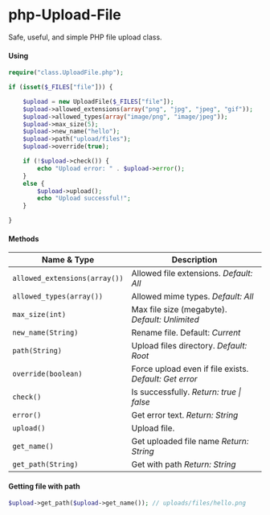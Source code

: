 php-Upload-File
===============

Safe, useful, and simple PHP file upload class.

#### Using

```php
require("class.UploadFile.php");

if (isset($_FILES["file"])) {

    $upload = new UploadFile($_FILES["file"]);
    $upload->allowed_extensions(array("png", "jpg", "jpeg", "gif"));
    $upload->allowed_types(array("image/png", "image/jpeg"));
    $upload->max_size(5);
    $upload->new_name("hello");
    $upload->path("upload/files");
    $upload->override(true);

    if (!$upload->check()) {
        echo "Upload error: " . $upload->error();
    }
    else {
        $upload->upload();
        echo "Upload successful!";
    }

}
```

#### Methods

| Name & Type | Description | 
| ----------- | ----------- |
| `allowed_extensions(array())` | Allowed file extensions. *Default: All* |
| `allowed_types(array())` | Allowed mime types. *Default: All* |
| `max_size(int)` | Max file size (megabyte). *Default: Unlimited*  |
| `new_name(String)` | Rename file. Default: *Current* |
| `path(String)` | Upload files directory. *Default: Root* |
| `override(boolean)` | Force upload even if file exists. *Default: Get error* |
| `check()` | Is successfully. *Return: true \| false* |
| `error()` | Get error text. *Return: String* |
| `upload()` |  Upload file. |
| `get_name()` |  Get uploaded file name *Return: String* |
| `get_path(String)` |  Get with path *Return: String* |


#### Getting file with path
```php
$upload->get_path($upload->get_name()); // uploads/files/hello.png
```
